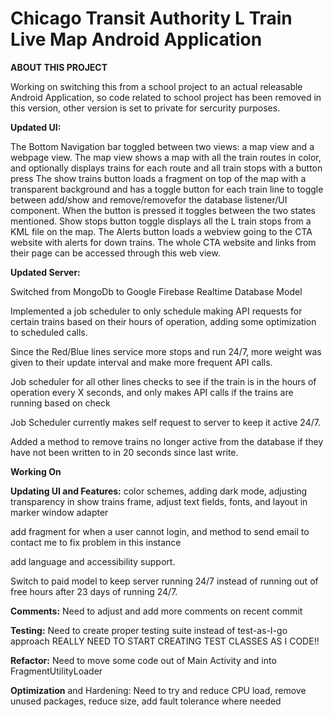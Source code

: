 # Chicago Transit Authority L Train Live Map Android Application


**ABOUT THIS PROJECT**

Working on switching this from a school project to an actual releasable Android Application, so code related to school project has been removed in this version, other version is set to private for sercurity purposes.

**Updated UI:**

The Bottom Navigation bar toggled between two views: a map view and a webpage view. The map view shows a map with all the train routes in color, and optionally displays trains for each route and all train stops with a button press The show trains button loads a fragment on top of the map with a transparent background and has a toggle button for each train line to toggle between add/show and remove/removefor the database listener/UI component. When the button is pressed it toggles between the two states mentioned. Show stops button toggle displays all the L train stops from a KML file on the map. The Alerts button loads a webview going to the CTA website with alerts for down trains. The whole CTA website and links from their page can be accessed through this web view.

**Updated Server:**

Switched from MongoDb to Google Firebase Realtime Database Model

Implemented a job scheduler to only schedule making API requests for certain trains based on their hours of operation, adding some optimization to scheduled calls.

Since the Red/Blue lines service more stops and run 24/7, more weight was given to their update interval and make more frequent API calls.

Job scheduler for all other lines checks to see if the train is in the hours of operation every X seconds, and only makes API calls if the trains are running based on check

Job Scheduler currently makes self request to server to keep it active 24/7.

Added a method to remove trains no longer active from the database if they have not been written to in 20 seconds since last write.

**Working On**

**Updating UI and Features:** color schemes, adding dark mode, adjusting transparency in show trains frame, adjust text fields, fonts, and layout in marker window adapter

add fragment for when a user cannot login, and method to send email to contact me to fix problem in this instance

add language and accessibility support.

Switch to paid model to keep server running 24/7 instead of running out of free hours after 23 days of running 24/7.

**Comments:** Need to adjust and add more comments on recent commit

**Testing:** Need to create proper testing suite instead of test-as-I-go approach REALLY NEED TO START CREATING TEST CLASSES AS I CODE!!

**Refactor:** Need to move some code out of Main Activity and into FragmentUtilityLoader

**Optimization** and Hardening: Need to try and reduce CPU load, remove unused packages, reduce size, add fault tolerance where needed
